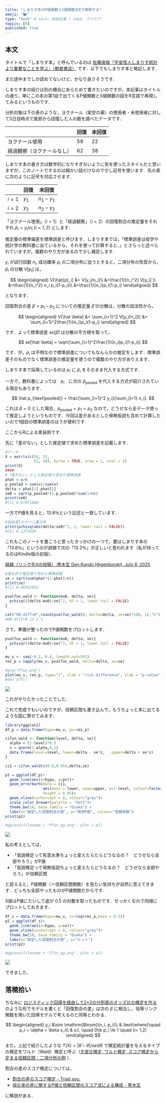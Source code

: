 ```yaml
---
title: "しまりす本のP値関数とS値関数をRで再現する"
emoji: "🐿️"
type: "tech" # tech: 技術記事 / idea: アイデア
topics: [R]
published: true
---
```


## 本文

タイトルで「しまりす本」と呼んでいるのは [佐藤俊哉『宇宙怪人しまりす統計より重要なことを学ぶ』（朝倉書店）](https://www.asakura.co.jp/detail.php?book_code=12297&srsltid=AfmBOooOBJ6JBrHb5K8-c_3nrza42gfLwEjXY5knjbjFV6ju-KR_tHHT) です．以下でもしまりす本と略記します．

まだ途中までしか読めてないけど，かなり良さそうです．

しまりす本の紹介は別の機会にあらためて書きたいのですが，本記事はタイトルの通り，単にこの本の第1話で出てくるP値関数とS値関数の図をR言語で再現してみるというものです．

分析対象は下の表のような，ヨクナール（架空の薬）の使用者・未使用者に対して5日目時点で風邪から回復した人の数を調べたデータです．

||回復|未回復|
|--|--|--|
|ヨクナール使用|58|22|
|経過観察（ヨクナールなし）|62|38|

しまりす本の書き方は数学的になりすぎないように気を使ったスタイルだと思いますが，このノートでするのは細かい話だけなので少し記号を使います．先の表に次のように記号を対応させます．

||回復|未回復|
|--|--|--|
|$i=1$|$y_1$|$n_1 - y_1$|
|$i=2$|$y_2$|$n_2 - y_2$|

「ヨクナール使用」（$i=1$）と「経過観察」（$i=2$）の回復割合の推定量をそれぞれ $\hat{p}_i = y_i/n_i$ ($i=1,2$) とします．

推定量の標準偏差を標準誤差と呼びます．しまりす本では，「標準誤差は疫学や統計学の教科書に出ているから、それを使って計算すると、」とさらっと述べられていますが，複数のやり方があるので少し補足します．

$y_i$ が試行回数 $n_i$, 成功確率 $p_i$ の二項分布に従うとすると，二項分布の性質から，$\hat{p}_i$ の分散 $V[p_i]$ は，

$$
\begin{aligned}
V[\hat{p}_i] &= V[y_i/n_i]\\
&=\frac{1}{n_i^2} V[y_i] \\
&=\frac{1}{n_i^2} n_i p_i(1-p_i)\\
&=\frac{1}{n_i}p_i(1-p_i)
\end{aligned}
$$

となります．

回復割合の差 $\beta = p_1 - p_2$ についての推定量 $\hat \beta$ の分散は，分散の加法性から，

$$
\begin{aligned}
V[\hat \beta] &= \sum_{i=1}^2 V[y_i/n_i]\\
&= \sum_{i=1}^2\frac{1}{n_i}p_i(1-p_i)
\end{aligned}
$$

です．よって標準誤差 $se[\hat \beta]$ は分散の平方根を取って，

$$
se[\hat \beta] = \sqrt{\sum_{i=1}^2\frac{1}{n_i}p_i(1-p_i)}
$$

です．が，$p_i$ は不明なので標準誤差についてもなんらかの推定をします．標準誤差そのものでなく標準誤差の推定量を使うので複数のやり方がありえます．

しまりす本で採用しているのは $p_i$ に $\hat p_i$ をそのまま代入する方式です．

一方で，教科書によっては　$p_i$　に次の $\hat p_{\text{pooled}}$ を代入する方式が紹介されている場合もあります．

$$
\hat p_{\text{pooled}} = \frac{\sum_{i=1}^2 y_i}{\sum_{i=1} n_i}.
$$

これは $\beta=0$ とした場合，$p_{\text{pooled}} = p_1 = p_2$ なので，どうせなら全データ使って推定しようというものです．今回は差があるとした帰無仮説も含めて計算したいので1個目の標準誤差のほうが便利です．

ここからRによる実装例です．

先に「差がない」とした推定値で求めた標準誤差を記載します．

```r
#データ
X = matrix(c(58, 22,
             62, 38), byrow = TRUE, nrow = 2, ncol = 2)
print(X)
####
#「差がない」とした推定値で求めた標準誤差
phat = x/n
p_pooled = sum(x)/sum(n)
delta = phat[1]-phat[2]
se0 = sqrt(p_pooled*(1-p_pooled)*sum(1/n))
print(se0)
#[1] 0.07071068
```

一方でP値を見ると，13.8％という記述と一致しています．

```r
#自由度1のカイ二乗分布
print(pchisq(abs(delta/se0)^2, 1, lower.tail = FALSE))
#[1] 0.1375639
```

これもこのノートを書こうと思ったきっかけの一つで，要はしまりす本の「13.8％」というのが誤植で次の「13.2％」が正しいと思われます（私が持ってるのはKindle版の初版）．

[経緯（リンク先Xの投稿）:黒木玄 Gen Kuroki (@genkuroki), July 8, 2025 ](https://twitter.com/genkuroki/status/1942441357248979484?)

```r
#差を許す推定値で求めた標準誤差
se = sqrt(sum(phat*(1-phat)/n))
print(se)
#[1] 0.06962893

pvalfun_wald <- function(mu0, delta, se){
  pchisq(((delta-mu0)/se)^2, df = 1, lower.tail = FALSE)  
}

cat("H0:diff=0",round(pvalfun_wald(0, delta=delta, se=se)*100, 1),"%")
#H0:diff=0 13.2 %
```

さて，準備が整ったのでP値関数をプロットします．

```r
pvalfun_wald <- function(mu0, delta, se){
  pchisq(((delta-mu0)/se)^2, df = 1, lower.tail = FALSE)  
}

mu_v <- seq(-0.2, 0.4, length.out=501)
res_p = sapply(mu_v, pvalfun_wald, delta=delta, se=se)

#png("Pfun.png")
plot(mu_v, res_p, type="l", xlab = "risk difference", ylab = "p-value")
#dev.off()
```

![](/images/shimarish_ch1_ps/Pfun.png)

これがやりたかったことでした．

これで完成でもいいのですが，信頼区間も書き込んで，もうちょっと本に出てるような図に寄せてみます．

```r
library(ggplot2)
df_p = data.frame(hypo=mu_v, pv=res_p)

cifun_wald <- function(level, delta, se){
  alpha = (1-level)*0.5
  z = qnorm(1-alpha,0,1)
  data.frame(level=level, lower=delta - se*z,   upper=delta + se*z)
}

ci1 = cifun_wald(c(0.8,0.95),delta,se)

p1 = ggplot(df_p)+
  geom_line(aes(x=hypo, y=pv))+
  geom_errorbarh(data = ci1, 
                 aes(xmin = lower, xmax=upper, y=1-level, colour=factor(level)), 
                 height = 0.05)+
  geom_vline(xintercept = 0, colour="grey")+
  scale_color_brewer(palette = "Set1")+
  theme_bw(18, base_family = "Osaka") + 
  labs(x="設定した回復割合の差", y="両側P値", colour="信頼係数")
print(p1)

#ggsave(filename = "Pfun_gg.png", plot = p1)
```

![](/images/shimarish_ch1_ps/Pfun_gg.png)


私の考えとしては，

- 「仮説検定って有意水準ちょっと変えたらたらどうなるの？　どうせなら全部やろう」がP値
- 「仮説検定って帰無仮説ちょっと変えたらどうなるの？　どうせなら全部やろう」が信頼区間

と捉えると，P値関数（＝信頼区間関数）を見たい気持ちが自然に思えてきます．どっちも全部やったものがP値関数だからです．

S値はP値にたいして底が 0.5 の対数を取ったものです．せっかくなので同様にプロットしておきます．

```r
df_s = data.frame(hypo=mu_v, sv=log(res_p,base = 0.5))
p2 = ggplot(df_s)+
  geom_line(aes(x=hypo, y=sv))+
  geom_vline(xintercept = 0, colour="grey")+
  theme_bw(18, base_family = "Osaka") + 
  labs(x="設定した回復割合の差", y="ビット")
print(p2)

#ggsave(filename = "Sfun_gg.png", plot = p2)
```

![](/images/shimarish_ch1_ps/Sfun_gg.png)

できました．




## 落穂拾い

ちなみに [ロジスティック回帰を経由して2×2の分割表のオッズ比の検定を作る](https://zenn.dev/abe2/articles/5ef89a9f5b2ab6) のような形でモデルを書くと「回復割合の差」は次の $\beta$ に相当し，恒等リンク関数を用いた回帰モデルで考えるのと同等とわかる．

$$
\begin{aligned}
y_i &\sim \mathrm{Binom}(n_i, p_i)\\
& \text{where}\quad p_i = \alpha + \beta x_i\\
& s.t. \quad 0\le p_i \le 1 \quad (i= 1,2)
\end{aligned}
$$


また，上記で紹介したような $T(X) = |\hat \theta - \theta| / se(\hat \theta)$ で検定統計量を与えるタイプの検定をワルド（Wald）検定と呼ぶ（[尤度比検定, ワルド検定, スコア検定から定まる信頼区間：二項分布の例](https://zenn.dev/abe2/articles/lr_wald_score_binom) ）．

割合の差のスコア検定については，

- [割合の差のスコア検定 - Triad sou.](https://triadsou.hatenablog.com/entry/2024/03/01/001513)
- [母比率の差に関するP値と信頼区間のスコア法による構成 - 黒木玄](https://nbviewer.org/github/genkuroki/public/blob/main/0047/score%20method%20for%20risk%20difference.ipynb) 

に解説がある．

